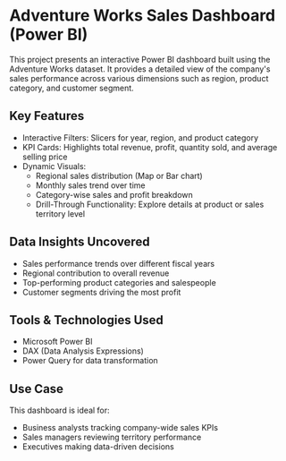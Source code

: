 #  Adventure Works Sales Dashboard (Power BI)

This project presents an interactive Power BI dashboard built using the Adventure Works dataset. It provides a detailed view of the company's sales performance across various dimensions such as region, product category, and customer segment.

##  Key Features

- Interactive Filters: Slicers for year, region, and product category
- KPI Cards: Highlights total revenue, profit, quantity sold, and average selling price
- Dynamic Visuals:
  - Regional sales distribution (Map or Bar chart)
  - Monthly sales trend over time
  - Category-wise sales and profit breakdown
  - Drill-Through Functionality: Explore details at product or sales territory level

## Data Insights Uncovered

- Sales performance trends over different fiscal years
- Regional contribution to overall revenue
- Top-performing product categories and salespeople
- Customer segments driving the most profit

## Tools & Technologies Used

- Microsoft Power BI
- DAX (Data Analysis Expressions)
- Power Query for data transformation
  
## Use Case

This dashboard is ideal for:
- Business analysts tracking company-wide sales KPIs
- Sales managers reviewing territory performance
- Executives making data-driven decisions

